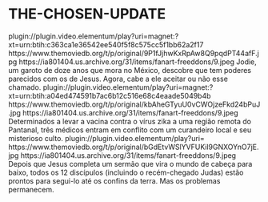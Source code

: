 # THE-CHOSEN-UPDATE

<item>
<title>[COLOR silver][B] THE CHOSEN-O ELEITO 1º TEMPORADA [/COLOR][/B][COLOR yellow]  FULL HD  [B][/COLOR][/B]</title>
<link>plugin://plugin.video.elementum/play?uri=magnet:?xt=urn:btih:c363ca1e36542ee540f5f8c575cc5f1bb62a2f17</link>
<thumbnail>https://www.themoviedb.org/t/p/original/9P1fJjhwKxRpAw8Q9pqdPT44afF.jpg</thumbnail>
<fanart>https://ia801404.us.archive.org/31/items/fanart-freeddons/9.jpeg</fanart>
<info>Jodie, um garoto de doze anos que mora no México, descobre que tem poderes parecidos com os de Jesus. Agora, cabe a ele aceitar ou não esse chamado.</info>
</item>

<item>
<title>[COLOR silver][B]  THE CHOSEN-O ESCOLHIDO 2º TEMPORADA [/COLOR][/B][COLOR yellow]  FULL HD  [B][/COLOR][/B]</title>
<link>plugin://plugin.video.elementum/play?uri=magnet:?xt=urn:btih:a04ed474591b7ac6b12c516e68c4eaade5049b4b</link>
<thumbnail>https://www.themoviedb.org/t/p/original/kbAheGTyuU0vCWOjzeFkd24bPuJ.jpg</thumbnail>
<fanart>https://ia801404.us.archive.org/31/items/fanart-freeddons/9.jpeg</fanart>
<info>Determinados a levar a vacina contra o vírus zika a uma região remota do Pantanal, três médicos entram em conflito com um curandeiro local e seu misterioso culto.</info>
</item>

<item>
<title>[COLOR silver][B]  THE CHOSEN-3º TEMPORADA EM BREVE [/COLOR][/B][COLOR yellow]  FULL HD  [B][/COLOR][/B]</title>
<link>plugin://plugin.video.elementum/play?uri=</link>
<thumbnail>https://www.themoviedb.org/t/p/original/bGdEtvWSlYVFUKil9GNXOYnO7jE.jpg</thumbnail>
<fanart>https://ia801404.us.archive.org/31/items/fanart-freeddons/9.jpeg</fanart>
<info>Depois que Jesus completa um sermão que vira o mundo de cabeça para baixo, todos os 12 discípulos (incluindo o recém-chegado Judas) estão prontos para segui-lo até os confins da terra. Mas os problemas permanecem.</info>
</item>

